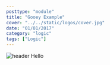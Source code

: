 ```yaml
---
posttype: "module"
title: "Gooey Example"
cover: "../../static/logos/cover.jpg"
date: "01/01/2017"
category: "logic"
tags: ["Logic"]
---
```


![header](https://i.imgur.com/Bo7RZQv.png)
Hello
